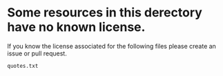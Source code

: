 Some resources in this derectory have no known license.
===
If you know the license associated for the following files please create an issue or pull request.

`quotes.txt`
